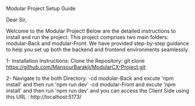 
Modular Project Setup Guide

Dear Sir,

Welcome to the Modular Project! Below are the detailed instructions to install and run the project.
This project comprises two main folders: modular-Back and modular-Front. 
We have provided step-by-step guidance to help you set up both the backend and frontend environments seamlessly.

1- Installation Instructions: 
Clone the Repository: git clone https://github.com/MansourBarakji/ModularCX-Project.git

2- Navigate to the both Directory:
-cd modular-Back and excute 'npm install' and then run 'npm run dev'
-cd modular-Front and excute 'npm install' and then run 'npm run dev' 
and you can access the Client Side using this URL : http://localhost:5173/
